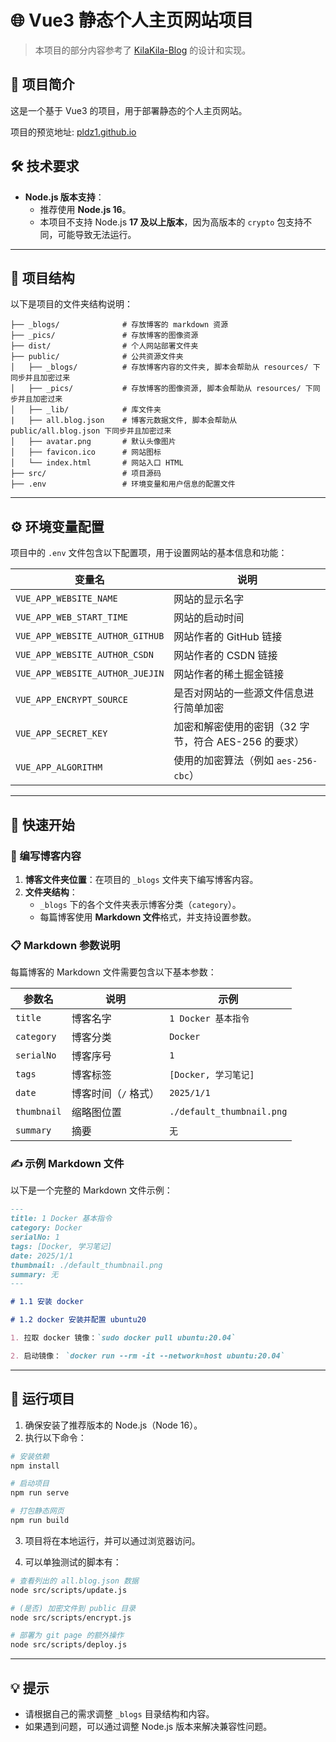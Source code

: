 # 🌐 Vue3 静态个人主页网站项目

> 本项目的部分内容参考了 [KilaKila-Blog](https://github.com/zhiyiYo/KilaKila-Blog) 的设计和实现。

## 📖 项目简介

这是一个基于 Vue3 的项目，用于部署静态的个人主页网站。

项目的预览地址: [pldz1.github.io](https://pldz1.github.io)

## 🛠️ 技术要求

- **Node.js 版本支持**：
  - 推荐使用 **Node.js 16**。
  - 本项目不支持 Node.js **17 及以上版本**，因为高版本的 `crypto` 包支持不同，可能导致无法运行。

---

## 📂 项目结构

以下是项目的文件夹结构说明：

```
├── _blogs/              # 存放博客的 markdown 资源
├── _pics/               # 存放博客的图像资源
├── dist/                # 个人网站部署文件夹
├── public/              # 公共资源文件夹
│   ├── _blogs/          # 存放博客内容的文件夹, 脚本会帮助从 resources/ 下同步并且加密过来
│   ├── _pics/           # 存放博客的图像资源, 脚本会帮助从 resources/ 下同步并且加密过来
│   ├── _lib/            # 库文件夹
|   ├── all.blog.json    # 博客元数据文件, 脚本会帮助从 public/all.blog.json 下同步并且加密过来
│   ├── avatar.png       # 默认头像图片
│   ├── favicon.ico      # 网站图标
│   └── index.html       # 网站入口 HTML
├── src/                 # 项目源码
├── .env                 # 环境变量和用户信息的配置文件
```

---

## ⚙️ 环境变量配置

项目中的 `.env` 文件包含以下配置项，用于设置网站的基本信息和功能：

| 变量名                          | 说明                                                 |
| ------------------------------- | ---------------------------------------------------- |
| `VUE_APP_WEBSITE_NAME`          | 网站的显示名字                                       |
| `VUE_APP_WEB_START_TIME`        | 网站的启动时间                                       |
| `VUE_APP_WEBSITE_AUTHOR_GITHUB` | 网站作者的 GitHub 链接                               |
| `VUE_APP_WEBSITE_AUTHOR_CSDN`   | 网站作者的 CSDN 链接                                 |
| `VUE_APP_WEBSITE_AUTHOR_JUEJIN` | 网站作者的稀土掘金链接                               |
| `VUE_APP_ENCRYPT_SOURCE`        | 是否对网站的一些源文件信息进行简单加密               |
| `VUE_APP_SECRET_KEY`            | 加密和解密使用的密钥（32 字节，符合 AES-256 的要求） |
| `VUE_APP_ALGORITHM`             | 使用的加密算法（例如 `aes-256-cbc`）                 |

---

## 🚀 快速开始

### 📂 编写博客内容

1. **博客文件夹位置**：在项目的 `_blogs` 文件夹下编写博客内容。
2. **文件夹结构**：
   - `_blogs` 下的各个文件夹表示博客分类（`category`）。
   - 每篇博客使用 **Markdown 文件**格式，并支持设置参数。

### 📋 Markdown 参数说明

每篇博客的 Markdown 文件需要包含以下基本参数：

| 参数名      | 说明                 | 示例                      |
| ----------- | -------------------- | ------------------------- |
| `title`     | 博客名字             | `1 Docker 基本指令`       |
| `category`  | 博客分类             | `Docker`                  |
| `serialNo`  | 博客序号             | `1`                       |
| `tags`      | 博客标签             | `[Docker, 学习笔记]`      |
| `date`      | 博客时间（`/` 格式） | `2025/1/1`                |
| `thumbnail` | 缩略图位置           | `./default_thumbnail.png` |
| `summary`   | 摘要                 | `无`                      |

### ✍️ 示例 Markdown 文件

以下是一个完整的 Markdown 文件示例：

```markdown
---
title: 1 Docker 基本指令
category: Docker
serialNo: 1
tags: [Docker, 学习笔记]
date: 2025/1/1
thumbnail: ./default_thumbnail.png
summary: 无
---

# 1.1 安装 docker

# 1.2 docker 安装并配置 ubuntu20

1. 拉取 docker 镜像：`sudo docker pull ubuntu:20.04`

2. 启动镜像： `docker run --rm -it --network=host ubuntu:20.04`
```

---

## 📝 运行项目

1. 确保安装了推荐版本的 Node.js（Node 16）。
2. 执行以下命令：

```bash
# 安装依赖
npm install

# 启动项目
npm run serve

# 打包静态网页
npm run build
```

3. 项目将在本地运行，并可以通过浏览器访问。

4. 可以单独测试的脚本有：

```bash
# 查看列出的 all.blog.json 数据
node src/scripts/update.js

# (是否) 加密文件到 public 目录
node src/scripts/encrypt.js

# 部署为 git page 的额外操作
node src/scripts/deploy.js
```

---

## 💡 提示

- 请根据自己的需求调整 `_blogs` 目录结构和内容。
- 如果遇到问题，可以通过调整 Node.js 版本来解决兼容性问题。
